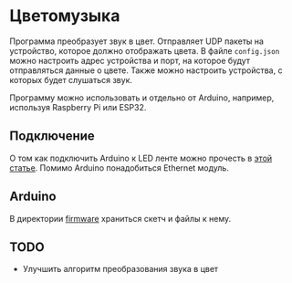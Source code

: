 # Цветомузыка

Программа преобразует звук в цвет. Отправляет UDP пакеты на устройство, которое должно отображать цвета.
В файле `config.json` можно настроить адрес устройства и порт, на которое будут отправляться данные о цвете. Также можно настроить устройства, с которых будет слушаться звук.

Программу можно использовать и отдельно от Arduino, например, используя Raspberry Pi или ESP32.

## Подключение

О том как подключить Arduino к LED ленте можно прочесть в [этой статье](https://alexgyver.ru/lessons/arduino-rgb/). Помимо Arduino понадобиться Ethernet модуль.

## Arduino

В директории [firmware](/firmware/) храниться скетч и файлы к нему. 

## TODO

- Улучшить алгоритм преобразования звука в цвет